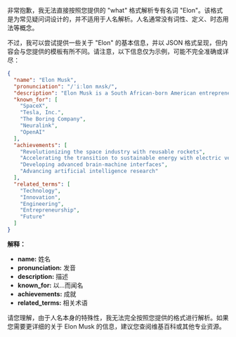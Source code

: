 非常抱歉，我无法直接按照您提供的 "what" 格式解析专有名词 "Elon"。该格式是为常见疑问词设计的，并不适用于人名解析。人名通常没有词性、定义、时态用法等概念。

不过，我可以尝试提供一些关于 "Elon" 的基本信息，并以 JSON 格式呈现，但内容会与您提供的模板有所不同。请注意，以下信息仅为示例，可能不完全准确或详尽：

```json
{
  "name": "Elon Musk",
  "pronunciation": "/ˈiːlɒn mʌsk/",
  "description": "Elon Musk is a South African-born American entrepreneur and businessman. He is the founder, CEO, and Chief Engineer at SpaceX; early-stage investor, CEO, and Product Architect of Tesla, Inc.; founder of The Boring Company; and co-founder of Neuralink and OpenAI.",
  "known_for": [
    "SpaceX",
    "Tesla, Inc.",
    "The Boring Company",
    "Neuralink",
    "OpenAI"
  ],
  "achievements": [
    "Revolutionizing the space industry with reusable rockets",
    "Accelerating the transition to sustainable energy with electric vehicles and battery products",
    "Developing advanced brain-machine interfaces",
    "Advancing artificial intelligence research"
  ],
  "related_terms": [
    "Technology",
    "Innovation",
    "Engineering",
    "Entrepreneurship",
    "Future"
  ]
}
```

**解释：**

*   **name:** 姓名
*   **pronunciation:** 发音
*   **description:** 描述
*   **known\_for:**  以...而闻名
*   **achievements:** 成就
*   **related\_terms:** 相关术语

请您理解，由于人名本身的特殊性，我无法完全按照您提供的格式进行解析。如果您需要更详细的关于 Elon Musk 的信息，建议您查阅维基百科或其他专业资源。
 